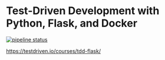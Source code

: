 # Test-Driven Development with Python, Flask, and Docker

[![pipeline status](https://gitlab.com/testdrivenio/flask-tdd-docker/badges/master/pipeline.svg)](https://gitlab.com/testdrivenio/flask-tdd-docker/commits/master)

https://testdriven.io/courses/tdd-flask/
